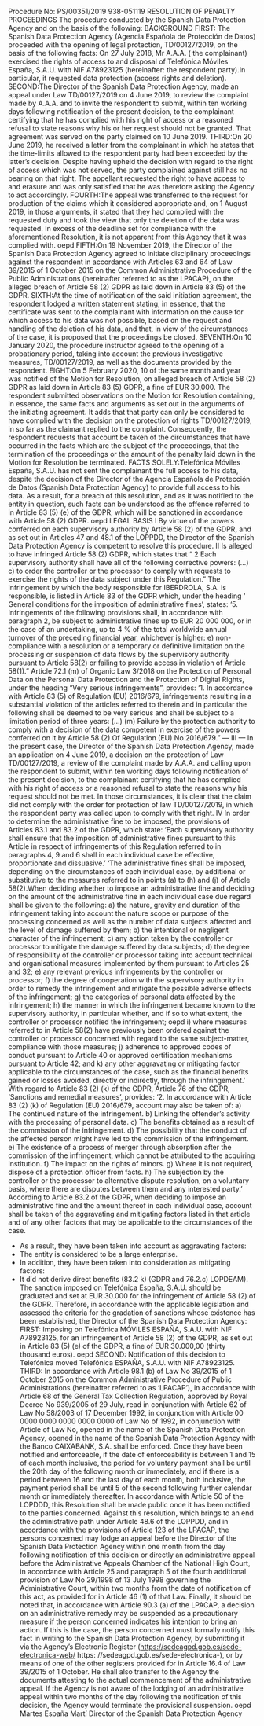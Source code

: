 Procedure No: PS/00351/2019
938-051119
RESOLUTION OF PENALTY PROCEEDINGS
The procedure conducted by the Spanish Data Protection Agency and on the basis of the following:
BACKGROUND
FIRST: The Spanish Data Protection Agency (Agencia Española de Protección de Datos) proceeded with the opening of legal protection, TD/00127/2019, on the basis of the following facts:
On 27 July 2018, Mr A.A.A.  ( the complainant) exercised the rights of access to and disposal of Telefónica Móviles España, S.A.U. with NIF A78923125 (hereinafter: the respondent party).In particular, it requested data protection (access rights and deletion).
SECOND:The Director of the Spanish Data Protection Agency, made an appeal under Law TD/00127/2019 on 4 June 2019, to review the complaint made by A.A.A. and to  invite the respondent to submit, within ten working days following notification of the present decision, to the complainant certifying that he has complied with his right of access or a reasoned refusal to state reasons why his or her request should not be granted.
That agreement was served on the party claimed on 10 June 2019.
THIRD:On 20 June 2019, he received a letter from the complainant in which he states that the time-limits allowed to the respondent party had been exceeded by the latter’s decision.
Despite having upheld the decision with regard to the right of access which was not served, the party complained against still has no bearing on that right.
The appellant requested the right to have access to and erasure and was only satisfied that he was therefore asking the Agency to act accordingly.
FOURTH:The appeal was transferred to the request for production of the claims which it considered appropriate and, on 1 August 2019, in those arguments, it stated that they had complied with the requested duty and took the view that only the deletion of the data was requested.
In excess of the deadline set for compliance with the aforementioned Resolution, it is not apparent from this Agency that it was complied with. 
oepd
 FIFTH:On 19 November 2019, the Director of the Spanish Data Protection Agency agreed to initiate disciplinary proceedings against the respondent in accordance with Articles 63 and 64 of Law 39/2015 of 1 October 2015 on the Common Administrative Procedure of the Public Administrations (hereinafter referred to as the LPACAP), on the alleged breach of Article 58 (2) GDPR as laid down in Article 83 (5) of the GDPR.
SIXTH:At the time of notification of the said initiation agreement, the respondent lodged a written statement stating, in essence, that the certificate was sent to the complainant with information on the cause for which access to his data was not possible, based on the request and handling of the deletion of his data, and that, in view of the circumstances of the case, it is proposed that the proceedings be closed.
SEVENTH:On 10 January 2020, the procedure instructor agreed to the opening of a probationary period, taking into account the previous investigative measures, TD/00127/2019, as well as the documents provided by the respondent.
EIGHT:On 5 February 2020, 10 of the same month and year was notified of the Motion for Resolution, on alleged breach of Article 58 (2) GDPR as laid down in Article 83 (5) GDPR, a fine of EUR 30,000.
The respondent submitted observations on the Motion for Resolution containing, in essence, the same facts and arguments as set out in the arguments of the initiating agreement.
It adds that that party can only be considered to have complied with the decision on the protection of rights TD/00127/2019, in so far as the claimant replied to the complaint.
Consequently, the respondent requests that account be taken of the circumstances that have occurred in the facts which are the subject of the proceedings, that the termination of the proceedings or the amount of the penalty laid down in the Motion for Resolution be terminated.
FACTS
SOLELY:Telefónica Móviles España, S.A.U. has not sent the complainant the full access to his data, despite the decision of the Director of the Agencia Española de Protección de Datos (Spanish Data Protection Agency) to provide full access to his data.
As a result, for a breach of this resolution, and as it was notified to the entity in question, such facts can be understood as the offence referred to in Article 83 (5) (e) of the GDPR, which will be sanctioned in accordance with Article 58 (2) GDPR. 
oepd
 LEGAL BASIS
I
By virtue of the powers conferred on each supervisory authority by Article 58 (2) of the GDPR, and as set out in Articles 47 and 48.1 of the LOPPDD, the Director of the Spanish Data Protection Agency is competent to resolve this procedure.
II
Is alleged to have infringed Article 58 (2) GDPR, which states that
“ 2 Each supervisory authority shall have all of the following corrective powers:
(...)
c)	to order the controller or the processor to comply with requests to exercise the rights of the data subject under this Regulation.”
The infringement by which the body responsible for IBERDROLA, S.A. is responsible, is listed in Article 83 of the GDPR which, under the heading ‘  General conditions for the imposition of administrative fines’, states:
‘5. Infringements of the following provisions shall, in accordance with paragraph 2, be subject to administrative fines up to EUR 20 000 000, or in the case of an undertaking, up to 4 % of the total worldwide annual turnover of the preceding financial year, whichever is higher:
e)	non-compliance with a resolution or a temporary or definitive limitation on the processing or suspension of data flows by the supervisory authority pursuant to Article 58(2) or failing to provide access in violation of Article 58(1).”
Article 72.1 (m) of Organic Law 3/2018 on the Protection of Personal Data on the Personal Data Protection and the Protection of Digital Rights, under the heading “Very serious infringements”, provides:
‘1. In accordance with Article 83 (5) of Regulation (EU) 2016/679, infringements resulting in a substantial violation of the articles referred to therein and in particular the following shall be deemed to be very serious and shall be subject to a limitation period of three years:
(...)
(m) Failure by the protection authority to comply with a decision
of the data competent in exercise of the powers conferred on it by Article 58 (2)
Of Regulation (EU) No 2016/679.” 
 — III —
In the present case, the Director of the Spanish Data Protection Agency, made an application on 4 June 2019, a decision on the protection of Law TD/00127/2019, a review of the complaint made by A.A.A. and  calling upon the respondent to submit, within ten working days following notification of the present decision, to the complainant certifying that he has complied with his right of access or a reasoned refusal to state the reasons why his request should not be met.
In those circumstances, it is clear that the claim did not comply with the order for protection of law TD/00127/2019, in which the respondent party was called upon to comply with that right.
IV
In order to determine the administrative fine to be imposed, the provisions of Articles 83.1 and 83.2 of the GDPR, which state:
‘Each supervisory authority shall ensure that the imposition of administrative fines pursuant to this Article in respect of infringements of this Regulation referred to in paragraphs 4, 9 and 6 shall in each individual case be effective, proportionate and dissuasive.’
‘The administrative fines shall be imposed, depending on the circumstances of each individual case, by additional or substitutive to the measures referred to in points (a) to (h) and (j) of Article 58(2).When deciding whether to impose an administrative fine and deciding on the amount of the administrative fine in each individual case due regard shall be given to the following:
a)	the nature, gravity and duration of the infringement taking into account the nature scope or purpose of the processing concerned as well as the number of data subjects affected and the level of damage suffered by them;
b)	the intentional or negligent character of the infringement;
c)	any action taken by the controller or processor to mitigate the damage suffered by data subjects;
d)	the degree of responsibility of the controller or processor taking into account technical and organisational measures implemented by them pursuant to Articles 25 and 32;
e)	any relevant previous infringements by the controller or processor;
f)	the degree of cooperation with the supervisory authority in order to remedy the infringement and mitigate the possible adverse effects of the infringement;
g)	the categories of personal data affected by the infringement;
h)	the manner in which the infringement became known to the supervisory authority, in particular whether, and if so to what extent, the controller or processor notified the infringement; 
oepd
i)	 where measures referred to in Article 58(2) have previously been ordered against the controller or processor concerned with regard to the same subject-matter, compliance with those measures;
j)	adherence to approved codes of conduct pursuant to Article 40 or approved certification mechanisms pursuant to Article 42; and
k)	any other aggravating or mitigating factor applicable to the circumstances of the case, such as the financial benefits gained or losses avoided, directly or indirectly, through the infringement.’
With regard to Article 83 (2) (k) of the GDPR, Article 76 of the GDPR,  ‘Sanctions and remedial measures’, provides:
‘2. In accordance with Article 83 (2) (k) of Regulation (EU) 2016/679, account may also be taken of:
a)	The continued nature of the infringement.
b)	Linking the offender’s activity with the processing of personal data.
c)	The benefits obtained as a result of the commission of the infringement.
d)	The possibility that the conduct of the affected person might have led to the commission of the infringement.
e)	The existence of a process of merger through absorption after the commission of the infringement, which cannot be attributed to the acquiring institution.
f)	The impact on the rights of minors.
g)	Where it is not required, dispose of a protection officer from
facts.
h)	The subjection by the controller or the processor to alternative dispute resolution, on a voluntary basis, where there are disputes between them and any interested party.’
According to Article 83.2 of the GDPR, when deciding to impose an administrative fine and the amount thereof in each individual case, account shall be taken of the aggravating and mitigating factors listed in that article and of any other factors that may be applicable to the circumstances of the case.
-	As a result, they have been taken into account as aggravating factors:
-	The entity is considered to be a large enterprise.
-	In addition, they have been taken into consideration as mitigating factors:
-	It did not derive direct benefits (83.2 k) (GDPR and 76.2.c) LOPDEAM).
The sanction imposed on Telefónica España, S.A.U. should be graduated and set at EUR 30.000 for the infringement of Article 58 (2) of the GDPR.
Therefore, in accordance with the applicable legislation and assessed the criteria for the gradation of sanctions whose existence has been established, the Director of the Spanish Data Protection Agency:
FIRST: Imposing on Telefónica MÓVILES ESPAÑA, S.A.U. with NIF A78923125, for an infringement of Article 58 (2) of the GDPR, as set out in Article 83 (5) (e) of the GDPR, a fine of EUR 30.000,00 (thirty thousand euros). 
oepd
 SECOND: Notification of this decision to Telefónica moved Telefónica ESPAÑA, S.A.U. with NIF A78923125.
THIRD: In accordance with Article 98.1 (b) of Law No 39/2015 of 1 October 2015 on the Common Administrative Procedure of Public Administrations (hereinafter referred to as ‘LPACAP’), in accordance with Article 68 of the General Tax Collection Regulation, approved by Royal Decree No 939/2005 of 29 July, read in conjunction with Article 62 of Law No 58/2003 of 17 December 1992, in conjunction with Article 00 0000 0000 0000 0000 0000 of Law No of 1992, in conjunction with Article of Law No, opened in the name of the Spanish Data Protection Agency, opened in the name of the Spanish Data Protection Agency with the Banco CAIXABANK, S.A. shall be enforced.
Once they have been notified and enforceable, if the date of enforceability is between 1 and 15 of each month inclusive, the period for voluntary payment shall be until the 20th day of the following month or immediately, and if there is a period between 16 and the last day of each month, both inclusive, the payment period shall be until 5 of the second following further calendar month or immediately thereafter.
In accordance with Article 50 of the LOPDDD, this Resolution shall be made public once it has been notified to the parties concerned.
Against this resolution, which brings to an end the administrative path under Article 48.6 of the LOPPDD, and in accordance with the provisions of Article 123 of the LPACAP, the persons  concerned may lodge an appeal before the Director of the Spanish Data Protection Agency within one month from the day following notification of this decision or directly an administrative appeal before the Administrative Appeals Chamber of the National High Court, in accordance with Article 25 and paragraph 5 of the fourth additional provision of Law No 29/1998 of 13 July 1998 governing the Administrative Court, within two months from the date of notification of this act, as provided for in Article 46 (1) of that Law.
Finally, it should be noted that, in accordance with Article 90.3 (a) of the LPACAP, a decision on an administrative remedy may be suspended as a precautionary measure if the person concerned indicates his intention to bring an action. If this is the case, the person concerned must formally notify this fact in writing to the Spanish Data Protection Agency, by submitting it via the Agency’s Electronic Register (https://sedeagpd.gob.es/sede-electronica-web/ https: //sedeagpd.gob.es/sede-electronica-), or by means of one of the other registers provided for in Article 16.4 of Law 39/2015 of 1 October. He shall also transfer to the Agency the documents attesting to the actual commencement of the administrative appeal. If the Agency is not aware of the lodging of an administrative appeal within two months of the day following the notification of this decision, the Agency would terminate the provisional suspension. 
oepd
Martes España Martí
Director of the Spanish Data Protection Agency
